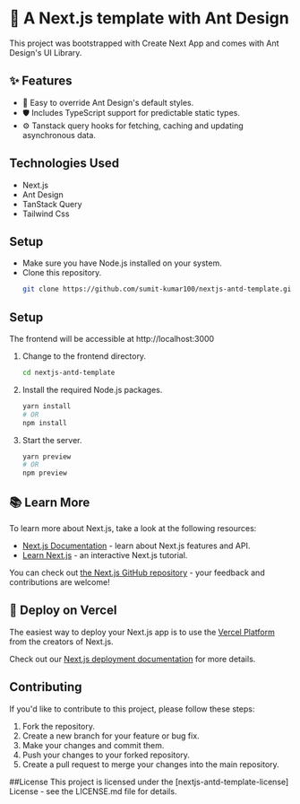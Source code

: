 # 🐜 A Next.js template with Ant Design

This project was bootstrapped with Create Next App and comes with Ant Design's UI Library.

## ✨ Features

- 🌈 Easy to override Ant Design's default styles.
- 🛡 Includes TypeScript support for predictable static types.
- ⚙️ Tanstack query hooks for fetching, caching and updating asynchronous data.

## Technologies Used
  - Next.js
  - Ant Design
  - TanStack Query
  - Tailwind Css

## Setup

- Make sure you have Node.js installed on your system.
- Clone this repository.
   ```bash
   git clone https://github.com/sumit-kumar100/nextjs-antd-template.git

## Setup

The frontend will be accessible at http://localhost:3000

1. Change to the frontend directory.
   ```bash
   cd nextjs-antd-template
2. Install the required Node.js packages.
   ```bash
   yarn install
   # OR
   npm install
3. Start the server.
   ```bash
   yarn preview
   # OR
   npm preview

## 📚 Learn More

To learn more about Next.js, take a look at the following resources:

- [Next.js Documentation](https://nextjs.org/docs) - learn about Next.js features and API.
- [Learn Next.js](https://nextjs.org/learn) - an interactive Next.js tutorial.

You can check out [the Next.js GitHub repository](https://github.com/sumit-kumar100/nextjs-antd-template) - your feedback and contributions are welcome!

## 🚀 Deploy on Vercel

The easiest way to deploy your Next.js app is to use the [Vercel Platform](https://vercel.com/import?utm_medium=default-template&filter=next.js&utm_source=create-next-app&utm_campaign=create-next-app-readme) from the creators of Next.js.

Check out our [Next.js deployment documentation](https://nextjs.org/docs/deployment) for more details.


## Contributing
If you'd like to contribute to this project, please follow these steps:

1. Fork the repository.
2. Create a new branch for your feature or bug fix.
3. Make your changes and commit them.
4. Push your changes to your forked repository.
5. Create a pull request to merge your changes into the main repository.

##License
This project is licensed under the [nextjs-antd-template-license] License - see the LICENSE.md file for details.